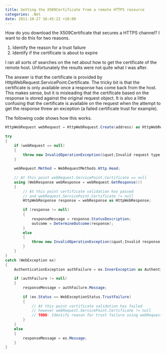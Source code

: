 ```yaml
---
title: Getting the X509Certificate from a remote HTTPS resource
categories: .Net
date: 2011-10-27 16:45:22 +10:00
---
```


How do you download the X509Certificate that secures a HTTPS channel? I want to do this for two reasons.

1. Identify the reason for a trust failure
1. Identify if the certificate is about to expire

I ran all sorts of searches on the net about how to get the certificate of the remote host. Unfortunately the results were not quite what I was after.

The answer is that the certificate is provided by HttpWebRequest.ServicePoint.Certificate. The tricky bit is that the certificate is only available once a response has come back from the host. This makes sense, but it is misleading that the certificate based on the response is stored against the original request object. It is also a little confusing that the certificate is available on the request when the attempt to get the response threw an exception (a failed certificate trust for example).

<!--more-->

The following code shows how this works.

```csharp
HttpWebRequest webRequest = HttpWebRequest.Create(address) as HttpWebRequest;
    
try
{
    if (webRequest == null)
    {
        throw new InvalidOperationException(&quot;Invalid request type encoutnered&quot;);
    }
    
    webRequest.Method = WebRequestMethods.Http.Head;
    
    // At this point webRequest.ServicePoint.Certificate == null
    using (WebResponse webResponse = webRequest.GetResponse())
    {
        // At this point certificate validation has passed
        // and webRequest.ServicePoint.Certificate != null
        HttpWebResponse response = webResponse as HttpWebResponse;
    
        if (response != null)
        {
            responseMessage = response.StatusDescription;
            outcome = DetermineOutcome(response);
        }
        else
        {
            throw new InvalidOperationException(&quot;Invalid response type encoutnered&quot;);
        }
    }
}
catch (WebException ex)
{
    AuthenticationException authFailure = ex.InnerException as AuthenticationException;
    
    if (authFailure != null)
    {
        responseMessage = authFailure.Message;
    
        if (ex.Status == WebExceptionStatus.TrustFailure)
        {
            // At this point certificate validation has failed
            // however webRequest.ServicePoint.Certificate != null
            // TODO: Identify reason for trust failure using webRequest.ServicePoint.Certificate
        }
    } 
    else
    {
        responseMessage = ex.Message;
    }
}
```


